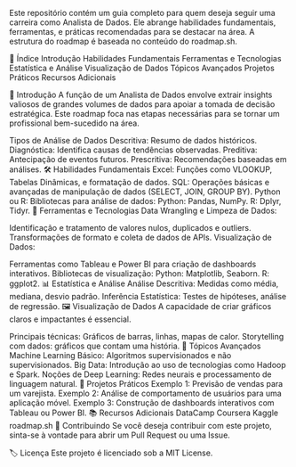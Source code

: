 Este repositório contém um guia completo para quem deseja seguir uma carreira como Analista de Dados. Ele abrange habilidades fundamentais, ferramentas, e práticas recomendadas para se destacar na área. A estrutura do roadmap é baseada no conteúdo do roadmap.sh.

📖 Índice
Introdução
Habilidades Fundamentais
Ferramentas e Tecnologias
Estatística e Análise
Visualização de Dados
Tópicos Avançados
Projetos Práticos
Recursos Adicionais


🌟 Introdução
A função de um Analista de Dados envolve extrair insights valiosos de grandes volumes de dados para apoiar a tomada de decisão estratégica. Este roadmap foca nas etapas necessárias para se tornar um profissional bem-sucedido na área.

Tipos de Análise de Dados
Descritiva: Resumo de dados históricos.
Diagnóstica: Identifica causas de tendências observadas.
Preditiva: Antecipação de eventos futuros.
Prescritiva: Recomendações baseadas em análises.
🛠️ Habilidades Fundamentais
Excel:
Funções como VLOOKUP, Tabelas Dinâmicas, e formatação de dados.
SQL:
Operações básicas e avançadas de manipulação de dados (SELECT, JOIN, GROUP BY).
Python ou R:
Bibliotecas para análise de dados:
Python: Pandas, NumPy.
R: Dplyr, Tidyr.
🔧 Ferramentas e Tecnologias
Data Wrangling e Limpeza de Dados:

Identificação e tratamento de valores nulos, duplicados e outliers.
Transformações de formato e coleta de dados de APIs.
Visualização de Dados:

Ferramentas como Tableau e Power BI para criação de dashboards interativos.
Bibliotecas de visualização:
Python: Matplotlib, Seaborn.
R: ggplot2.
📊 Estatística e Análise
Análise Descritiva:
Medidas como média, mediana, desvio padrão.
Inferência Estatística:
Testes de hipóteses, análise de regressão.
🖼️ Visualização de Dados
A capacidade de criar gráficos claros e impactantes é essencial.

Principais técnicas:
Gráficos de barras, linhas, mapas de calor.
Storytelling com dados: gráficos que contam uma história.
🚀 Tópicos Avançados
Machine Learning Básico:
Algoritmos supervisionados e não supervisionados.
Big Data:
Introdução ao uso de tecnologias como Hadoop e Spark.
Noções de Deep Learning:
Redes neurais e processamento de linguagem natural.
🎯 Projetos Práticos
Exemplo 1: Previsão de vendas para um varejista.
Exemplo 2: Análise de comportamento de usuários para uma aplicação móvel.
Exemplo 3: Construção de dashboards interativos com Tableau ou Power BI.
📚 Recursos Adicionais
DataCamp
Coursera
Kaggle
roadmap.sh
🤝 Contribuindo
Se você deseja contribuir com este projeto, sinta-se à vontade para abrir um Pull Request ou uma Issue.

🏷️ Licença
Este projeto é licenciado sob a MIT License.


